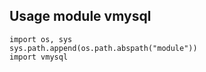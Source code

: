 ## Usage module vmysql
```
import os, sys
sys.path.append(os.path.abspath("module"))
import vmysql
```
